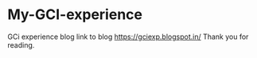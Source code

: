 # My-GCI-experience
GCi experience blog     link to blog https://gciexp.blogspot.in/
Thank you for reading.
